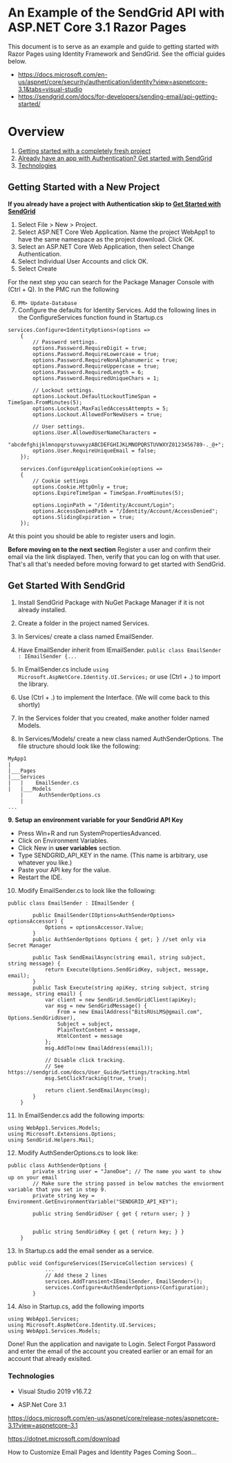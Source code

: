 # An Example of the SendGrid API with ASP.NET Core 3.1 Razor Pages
This document is to serve as an example and guide to getting started with Razor Pages using Identity Framework and SendGrid. See the official guides below.

* https://docs.microsoft.com/en-us/aspnet/core/security/authentication/identity?view=aspnetcore-3.1&tabs=visual-studio
* https://sendgrid.com/docs/for-developers/sending-email/api-getting-started/

 # Overview
1. [Getting started with a completely fresh project](#getting-started-with-a-new-project)
2. [Already have an app with Authentication? Get started with SendGrid](#get-started-with-sendgrid)
3. [Technologies](#technologies)


## Getting Started with a New Project

<b>If you already have a project with Authentication skip to [Get Started with SendGrid](#get-started-with-sendgrid)</b>

1. Select File > New > Project.
2. Select ASP.NET Core Web Application. Name the project WebApp1 to have the same namespace as the project download. Click OK.
3. Select an ASP.NET Core Web Application, then select Change Authentication.
4. Select Individual User Accounts and click OK.
5. Select Create 

For the next step you can search for the Package Manager Console with (Ctrl + Q). In the PMC run the following

6. `PM> Update-Database`
7. Configure the defaults for Identity Services. Add the following lines in the ConfigureServices function found in Startup.cs
```
services.Configure<IdentityOptions>(options =>
    {
        // Password settings.
        options.Password.RequireDigit = true;
        options.Password.RequireLowercase = true;
        options.Password.RequireNonAlphanumeric = true;
        options.Password.RequireUppercase = true;
        options.Password.RequiredLength = 6;
        options.Password.RequiredUniqueChars = 1;

        // Lockout settings.
        options.Lockout.DefaultLockoutTimeSpan = TimeSpan.FromMinutes(5);
        options.Lockout.MaxFailedAccessAttempts = 5;
        options.Lockout.AllowedForNewUsers = true;

        // User settings.
        options.User.AllowedUserNameCharacters =
        "abcdefghijklmnopqrstuvwxyzABCDEFGHIJKLMNOPQRSTUVWXYZ0123456789-._@+";
        options.User.RequireUniqueEmail = false;
    });

    services.ConfigureApplicationCookie(options =>
    {
        // Cookie settings
        options.Cookie.HttpOnly = true;
        options.ExpireTimeSpan = TimeSpan.FromMinutes(5);

        options.LoginPath = "/Identity/Account/Login";
        options.AccessDeniedPath = "/Identity/Account/AccessDenied";
        options.SlidingExpiration = true;
    });

```

At this point you should be able to register users and login. 

<b>Before moving on to the next section</b> Register a user and confirm their email via the link displayed. Then, verify that you can log on with that user.
That's all that's needed before moving forward to get started with SendGrid.  

## Get Started With SendGrid

1. Install SendGrid Package with NuGet Package Manager if it is not already installed.
2. Create a folder in the project named Services. 
3. In Services/ create a class named EmailSender.
4. Have EmailSender inherit from IEmailSender. 
`public class EmailSender : IEmailSender {...`

5. In EmailSender.cs include `using Microsoft.AspNetCore.Identity.UI.Services;` or use (Ctrl + .) to import the library.
6. Use (Ctrl + .) to implement the Interface. (We will come back to this shortly)
7. In the Services folder that you created, make another folder named Models.
8. In Services/Models/ create a new class named AuthSenderOptions. The file structure should look like the following: 
```
MyApp1
|
|___Pages
|___Services
|   |    EmailSender.cs
|   |___Models
    |     AuthSenderOptions.cs
    |
...
```
<b>9. Setup an environment variable for <b>your</b> SendGrid API Key</b>
- Press Win+R and run SystemPropertiesAdvanced.
- Click on Environment Variables.
- Click New in <b>user variables</b> section.
- Type SENDGRID_API_KEY in the name. (This name is arbitrary, use whatever you like.)
- Paste your API key for the value.
- Restart the IDE.

10. Modify EmailSender.cs to look like the following: 
```
public class EmailSender : IEmailSender {

        public EmailSender(IOptions<AuthSenderOptions> optionsAccessor) {
            Options = optionsAccessor.Value;
        }
        public AuthSenderOptions Options { get; } //set only via Secret Manager

        public Task SendEmailAsync(string email, string subject, string message) {
            return Execute(Options.SendGridKey, subject, message, email);
        }
        public Task Execute(string apiKey, string subject, string message, string email) {
            var client = new SendGrid.SendGridClient(apiKey);
            var msg = new SendGridMessage() {
                From = new EmailAddress("BitsRUsLMS@gmail.com", Options.SendGridUser),
                Subject = subject,
                PlainTextContent = message,
                HtmlContent = message
            };
            msg.AddTo(new EmailAddress(email));

            // Disable click tracking.
            // See https://sendgrid.com/docs/User_Guide/Settings/tracking.html
            msg.SetClickTracking(true, true);

            return client.SendEmailAsync(msg);
        }
    }

```
11. In EmailSender.cs add the following imports:
```
using WebApp1.Services.Models;
using Microsoft.Extensions.Options;
using SendGrid.Helpers.Mail;
```
12. Modify AuthSenderOptions.cs to look like: 
```
public class AuthSenderOptions {
        private string user = "JaneDoe"; // The name you want to show up on your email
        // Make sure the string passed in below matches the enviorment variable that you set in step 9.
        private string key = Environment.GetEnvironmentVariable("SENDGRID_API_KEY");

        public string SendGridUser { get { return user; } }

        
        public string SendGridKey { get { return key; } }
    }
```
13. In Startup.cs add the email sender as a service. 
```
public void ConfigureServices(IServiceCollection services) {
            ...
            // Add these 2 lines  
            services.AddTransient<IEmailSender, EmailSender>();
            services.Configure<AuthSenderOptions>(Configuration);
        }
```
14. Also in Startup.cs, add the following imports
```
using WebApp1.Services;
using Microsoft.AspNetCore.Identity.UI.Services;
using WebApp1.Services.Models;
```

Done! Run the application and navigate to Login. Select Forgot Password and enter the email of the account you created earlier or an email for an account
that already exisited. 

  
### Technologies
* Visual Studio 2019 v16.7.2

* ASP.Net Core 3.1

https://docs.microsoft.com/en-us/aspnet/core/release-notes/aspnetcore-3.1?view=aspnetcore-3.1

https://dotnet.microsoft.com/download

How to Customize Email Pages and Identity Pages Coming Soon...
